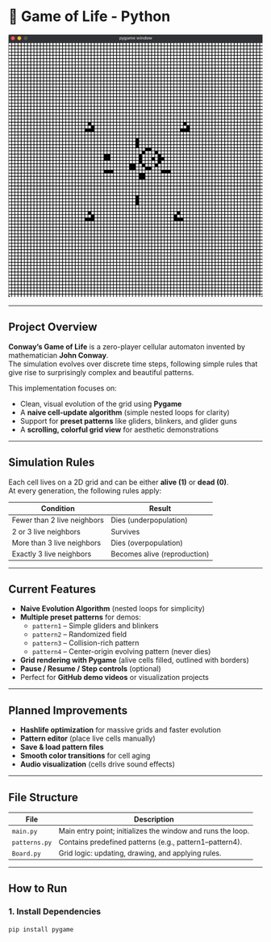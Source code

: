 # 🧬 Game of Life - Python

<p align="center">
  <img src="assets/preview.gif" alt="Game of Life Simulation" width="600"/>
</p>

---

## Project Overview

**Conway’s Game of Life** is a zero-player cellular automaton invented by mathematician **John Conway**.  
The simulation evolves over discrete time steps, following simple rules that give rise to surprisingly complex and beautiful patterns.

This implementation focuses on:
- Clean, visual evolution of the grid using **Pygame**
- A **naive cell-update algorithm** (simple nested loops for clarity)
- Support for **preset patterns** like gliders, blinkers, and glider guns
- A **scrolling, colorful grid view** for aesthetic demonstrations

---

## Simulation Rules

Each cell lives on a 2D grid and can be either **alive (1)** or **dead (0)**.  
At every generation, the following rules apply:

| Condition | Result |
|------------|--------|
| Fewer than 2 live neighbors | Dies (underpopulation) |
| 2 or 3 live neighbors | Survives |
| More than 3 live neighbors | Dies (overpopulation) |
| Exactly 3 live neighbors | Becomes alive (reproduction) |

---

## Current Features

- **Naive Evolution Algorithm** (nested loops for simplicity)
- **Multiple preset patterns** for demos:
  - `pattern1` – Simple gliders and blinkers  
  - `pattern2` – Randomized field  
  - `pattern3` – Collision-rich pattern  
  - `pattern4` – Center-origin evolving pattern (never dies)
- **Grid rendering with Pygame** (alive cells filled, outlined with borders)
- **Pause / Resume / Step controls** (optional)
- Perfect for **GitHub demo videos** or visualization projects

---

## Planned Improvements

- **Hashlife optimization** for massive grids and faster evolution
- **Pattern editor** (place live cells manually)
- **Save & load pattern files**
- **Smooth color transitions** for cell aging
- **Audio visualization** (cells drive sound effects)

---

## File Structure

| File | Description |
|------|--------------|
| `main.py` | Main entry point; initializes the window and runs the loop. |
| `patterns.py` | Contains predefined patterns (e.g., pattern1–pattern4). |
| `Board.py` | Grid logic: updating, drawing, and applying rules. |
---

## How to Run

### 1. Install Dependencies
```bash
pip install pygame
